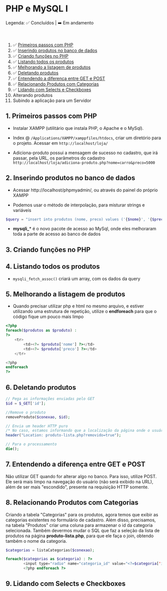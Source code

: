 # PHP e MySQL I

Legenda: :white_check_mark: Concluídos | :arrow_right: Em andamento <br/><br/><br/>

1. :white_check_mark: [Primeiros passos com PHP](#primeiros-passos-com-php)
2. :white_check_mark: [Inserindo produtos no banco de dados](#inserindo-produtos-no-banco-de-dados)
3. :white_check_mark: [Criando funções no PHP](#)
4. :white_check_mark: [Listando todos os produtos](#)
5. :white_check_mark: [Melhorando a listagem de produtos](#)
6. :white_check_mark: [Deletando produtos](#)
7. :white_check_mark: [Entendendo a diferença entre GET e POST](#)
8. :white_check_mark: [Relacionando Produtos com Categorias](#)
9. :white_check_mark: [Lidando com Selects e Checkboxes](#)
10. Alterando produtos
11. Subindo a aplicação para um Servidor

## 1. Primeiros passos com PHP
- Instalar XAMPP (utilitário que instala PHP, o Apache e o MySql).

- Index @ ```/Applications/XAMPP/xamppfiles/htdocs```, criar um diretório para o projeto. Acessar em ```http://localhost/loja/```

- Adiciona-produto possui a mensagem de sucesso no cadastro, que irá passar, pela URL, os parâmetros do cadastro ```http://localhost/loja/adiciona-produto.php?nome=carro&preco=5000```

## 2. Inserindo produtos no banco de dados
- Acessar http://localhost/phpmyadmin/, ou através do painel do próprio XAMPP

- Podemos usar o método de interpolação, para misturar strings e variáveis 
```php 
$query = "insert into produtos (nome, preco) values ('{$nome}', '{$preco}')";
```
- **mysqli_*** é o novo pacote de acesso ao MySql, onde eles melhoraram toda a parte de acesso ao banco de dados

## 3. Criando funções no PHP

## 4. Listando todos os produtos
- ```mysqli_fetch_assoc()``` criará um array, com os dados da query

## 5. Melhorando a listagem de produtos
- Quando precisar utilizar php e html no mesmo arquivo, e estiver utilizando uma estrutura de repetição, utilize o **endforeach** para que o código fique um pouco mais limpo
```php
<?php
foreach($produtos as $produto) :
?>
    <tr>
        <td><?= $produto['nome'] ?></td>
        <td><?= $produto['preco'] ?></td>
    </tr>

<?php
endforeach
?>
```

## 6. Deletando produtos
```php
// Pega as informações enviadas pelo GET
$id = $_GET['id'];

//Remove o produto
removeProduto($conexao, $id);

// Envia um header HTTP puro
/* No caso, estamos informando que a localização da página onde o usuário deve ir é produto-lista.php, enviando como parâmetro que a remoção foi efetuada com sucesso. Ou seja, definimos que a chave é Location e o seu valor é a página que queremos. O navegador irá então fazer esse redirecionamento para o usuário */
header("Location: produto-lista.php?removido=true");

// Para o processamento
die();
```

## 7. Entendendo a diferença entre GET e POST
Não utilizar GET quando for alterar algo no banco. Para isso, utilize POST. Ele será mais limpo na navegação do usuário (não será exibido na URL), além de ser mais "escondido", presente na requisição HTTP somente.

## 8. Relacionando Produtos com Categorias
Criando a tabela "Categorias" para os produtos, agora temos que exibir as categorias existentes no formulário de cadastro. Além disso, precisamos, na tabela "Produtos" criar uma coluna para armazenar o id da categoria selecionada.
Também devermos mudar o SQL que faz a seleção da lista de produtos na página **produto-lista.php**, para que ele faça o join, obtendo também o nome da categoria.

```php
$categorias = listaCategorias($conexao);

foreach($categorias as $categoria) : ?>
        <input type="radio" name="categoria_id" value="<?=$categoria['id']?>"><?=$categoria['nome']?></br>
        <?php endforeach ?>
```

## 9. Lidando com Selects e Checkboxes


